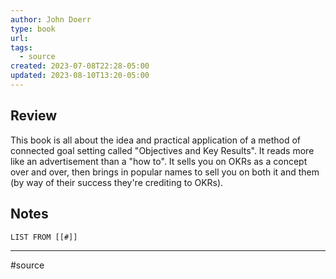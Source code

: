 ```yaml
---
author: John Doerr
type: book
url: 
tags:
  - source
created: 2023-07-08T22:28-05:00
updated: 2023-08-10T13:20-05:00
---
```

## Review
This book is all about the idea and practical application of a method of connected goal setting called "Objectives and Key Results". It reads more like an advertisement than a "how to". It sells you on OKRs as a concept over and over, then brings in popular names to sell you on both it and them (by way of their success they're crediting to OKRs).

## Notes
```dataview
LIST FROM [[#]]
```

---
#source 